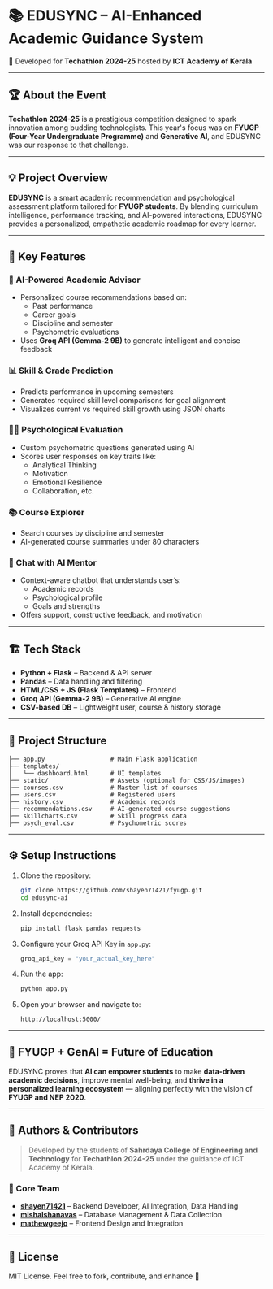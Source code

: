 
# 📚 EDUSYNC – AI-Enhanced Academic Guidance System

🚀 Developed for **Techathlon 2024-25** hosted by **ICT Academy of Kerala**

---

## 🏆 About the Event

**Techathlon 2024-25** is a prestigious competition designed to spark innovation among budding technologists. This year's focus was on **FYUGP (Four-Year Undergraduate Programme)** and **Generative AI**, and EDUSYNC was our response to that challenge.

---

## 💡 Project Overview

**EDUSYNC** is a smart academic recommendation and psychological assessment platform tailored for **FYUGP students**. By blending curriculum intelligence, performance tracking, and AI-powered interactions, EDUSYNC provides a personalized, empathetic academic roadmap for every learner.

---

## 🎯 Key Features

### 🧠 AI-Powered Academic Advisor
- Personalized course recommendations based on:
  - Past performance
  - Career goals
  - Discipline and semester
  - Psychometric evaluations
- Uses **Groq API (Gemma-2 9B)** to generate intelligent and concise feedback

### 📊 Skill & Grade Prediction
- Predicts performance in upcoming semesters
- Generates required skill level comparisons for goal alignment
- Visualizes current vs required skill growth using JSON charts

### 🧑‍🏫 Psychological Evaluation
- Custom psychometric questions generated using AI
- Scores user responses on key traits like:
  - Analytical Thinking
  - Motivation
  - Emotional Resilience
  - Collaboration, etc.

### 📚 Course Explorer
- Search courses by discipline and semester
- AI-generated course summaries under 80 characters

### 🤖 Chat with AI Mentor
- Context-aware chatbot that understands user’s:
  - Academic records
  - Psychological profile
  - Goals and strengths
- Offers support, constructive feedback, and motivation

---

## 🏗️ Tech Stack

- **Python + Flask** – Backend & API server
- **Pandas** – Data handling and filtering
- **HTML/CSS + JS (Flask Templates)** – Frontend
- **Groq API (Gemma-2 9B)** – Generative AI engine
- **CSV-based DB** – Lightweight user, course & history storage

---

## 📂 Project Structure

```
├── app.py                  # Main Flask application
├── templates/
│   └── dashboard.html      # UI templates
├── static/                 # Assets (optional for CSS/JS/images)
├── courses.csv             # Master list of courses
├── users.csv               # Registered users
├── history.csv             # Academic records
├── recommendations.csv     # AI-generated course suggestions
├── skillcharts.csv         # Skill progress data
├── psych_eval.csv          # Psychometric scores
```

---

## ⚙️ Setup Instructions

1. Clone the repository:
   ```bash
   git clone https://github.com/shayen71421/fyugp.git
   cd edusync-ai
   ```

2. Install dependencies:
   ```bash
   pip install flask pandas requests
   ```

3. Configure your Groq API Key in `app.py`:
   ```python
   groq_api_key = "your_actual_key_here"
   ```

4. Run the app:
   ```bash
   python app.py
   ```

5. Open your browser and navigate to:
   ```
   http://localhost:5000/
   ```

---

## 🧠 FYUGP + GenAI = Future of Education

EDUSYNC proves that **AI can empower students** to make **data-driven academic decisions**, improve mental well-being, and **thrive in a personalized learning ecosystem** — aligning perfectly with the vision of **FYUGP and NEP 2020**.

---

## 👥 Authors & Contributors

> Developed by the students of **Sahrdaya College of Engineering and Technology** for **Techathlon 2024-25** under the guidance of ICT Academy of Kerala.

### 🔧 Core Team

- [**shayen71421**](https://github.com/shayen71421-backend) – Backend Developer, AI Integration, Data Handling  
- [**mishalshanavas**](https://github.com/mishalshanavas) – Database Management & Data Collection  
- [**mathewgeejo**](https://github.com/mathewgeejo) – Frontend Design and Integration  

---

## 📝 License

MIT License. Feel free to fork, contribute, and enhance 🚀
